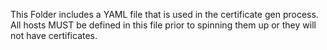 This Folder includes a YAML file that is used in the certificate gen process.
All hosts MUST be defined in this file prior to spinning them up or they will not have certificates.